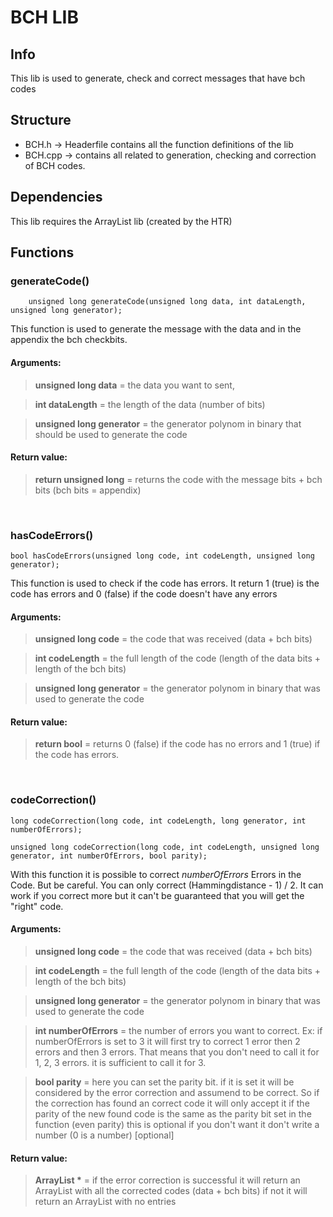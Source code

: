 # BCH LIB

## Info
This lib  is used to generate, check and correct messages that have bch codes


## Structure
 - BCH.h -> Headerfile contains all the function definitions of the lib
 - BCH.cpp -> contains all related to generation, checking and correction of BCH codes.


## Dependencies 
This lib requires the ArrayList lib (created by the HTR)


## Functions

### generateCode()
```
    unsigned long generateCode(unsigned long data, int dataLength, unsigned long generator);
```
This function is used to generate the message with the data and in the appendix the bch checkbits.

#### Arguments: 
>__unsigned long data__ = the data you want to sent,

>__int dataLength__ = the length of the data (number of bits)

>__unsigned long generator__ = the generator polynom in binary that should be used to generate the code

#### Return value: 
>__return unsigned long__ = returns the code with the message bits + bch bits (bch bits = appendix)

<br>

### hasCodeErrors()
```
bool hasCodeErrors(unsigned long code, int codeLength, unsigned long generator);
```
This function is used to check if the code has errors. It return 1 (true) is the code has errors and 0 (false) if the code doesn't have any errors

#### Arguments: 
>__unsigned long code__ = the code that was received (data + bch bits)

>__int codeLength__ = the full length of the code (length of the data bits + length of the bch bits)

>__unsigned long generator__ = the generator polynom in binary that was used to generate the code

#### Return value: 
>__return bool__ = returns 0 (false) if the code has no errors and 1 (true) if the code has errors.

<br>

### codeCorrection()
```
long codeCorrection(long code, int codeLength, long generator, int numberOfErrors);

unsigned long codeCorrection(long code, int codeLength, unsigned long generator, int numberOfErrors, bool parity);
```
With this function it is possible to correct _numberOfErrors_ Errors in the Code.
But be careful. You can only correct (Hammingdistance - 1) / 2.
It can work if you correct more but it can't be guaranteed that you will get the "right" code.

#### Arguments: 
>__unsigned long code__ = the code that was received (data + bch bits)

>__int codeLength__ = the full length of the code (length of the data bits + length of the bch bits)

>__unsigned long generator__ = the generator polynom in binary that was used to generate the code

>__int numberOfErrors__ = the number of errors you want to correct. Ex: if numberOfErrors is set to 3 it will first try to correct 1 error then 2 errors and then 3 errors. That means that you don't need to call it for 1, 2, 3 errors. it is sufficient to call it for 3. 

>__bool parity__ = here you can set the parity bit. if it is set it will be considered by the error correction and assumend to be correct. So if the correction has found an correct code it will only accept it if the parity of the new found code is the same as the parity bit set in the function (even parity)
this is optional if you don't want it don't write a number (0 is a number) [optional]

#### Return value: 
>__ArrayList<unsigned long> *__ = if the error correction is successful it will return an ArrayList<unsigned long> with all the corrected codes (data + bch bits) if not it will return an ArrayList with no entries